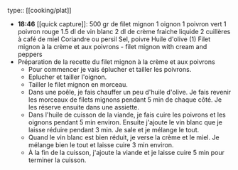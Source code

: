 type:: [[cooking/plat]]

- **18:46** [[quick capture]]: 500 gr de filet mignon 1 oignon 1 poivron vert 1 poivron rouge 1.5 dl de vin blanc 2 dl de crème fraiche liquide 2 cuillères à café de miel Coriandre ou persil Sel, poivre Huile d'olive (1) Filet mignon à la crème et aux poivrons - filet mignon with cream and peppers
- Préparation de la recette du filet mignon à la crème et aux poivrons
	- Pour commencer je vais éplucher et tailler les poivrons.
	- Eplucher et tailler l'oignon.
	- Tailler le filet mignon en morceau.
	- Dans une poêle, je fais chauffer un peu d'huile d'olive. Je fais revenir les morceaux de filets mignons pendant 5 min de chaque côté. Je les réserve ensuite dans une assiette.
	- Dans l'huile de cuisson de la viande, je fais cuire les poivrons et les oignons pendant 5 min environ. Ensuite j'ajoute le vin blanc que je laisse réduire pendant 3 min. Je sale et je mélange le tout.
	- Quand le vin blanc est bien réduit, je verse la crème et le miel. Je mélange bien le tout et laisse cuire 3 min environ.
	- À la fin de la cuisson, j'ajoute la viande et je laisse cuire 5 min pour terminer la cuisson.